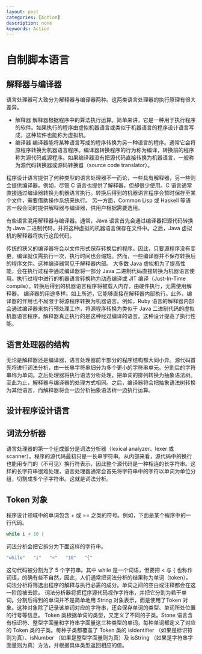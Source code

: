 ```yaml
---
layout: post
categories: [Action]
description: none
keywords: Action
---
```

# 自制脚本语言

## 解释器与编译器
语言处理器可大致分为解释器与编译器两种。这两类语言处理器的执行原理有很大差异。
- 解释器
解释器根据程序中的算法执行运算。简单来讲，它是一种用于执行程序的软件。如果执行的程序由虚拟机器语言或类似于机器语言的程序设计语言写成，这种软件也能称为虚拟机。
- 编译器
编译器能将某种语言写成的程序转换为另一种语言的程序。通常它会将原程序转换为机器语言程序。编译器转换程序的行为称为编译，转换前的程序称为源代码或源程序。如果编译器没有把源代码直接转换为机器语言，一般称为源代码转换器或源码转换器（source code translator）。

程序设计语言提供了何种类型的语言处理器不一而论，一些具有解释器，另一些则会提供编译器。例如，尽管 C 语言也提供了解释器，但却很少使用。C 语言通常直接通过编译器转换为机器语言执行。转换后得到的机器语言程序会暂时保存至某个文件，需要借助操作系统来执行。
另一方面，Common Lisp 或 Haskell 等语言一般会同时提供解释器与编译器，供用户根据需要选用。

有些语言混用解释器与编译器。通常，Java 语言首先会通过编译器把源代码转换为 Java 二进制代码，并将这种虚拟的机器语言保存在文件中。之后，Java 虚拟机的解释器将执行这段代码。

传统的狭义的编译器将会以文件形式保存转换后的程序。因此，只要源程序没有变更，编译就仅需执行一次，执行时间也会缩短。然而，一些编译器并不保存转换后的程序文件。这种编译器常见于解释器内部。
大多数 Java 虚拟机为了提高性能，会在执行过程中通过编译器将一部分 Java 二进制代码直接转换为机器语言使用。执行过程中进行的机器语言转换称为动态编译或 JIT 编译（Just-In-Time compile）。转换后得到的机器语言程序将被载入内存，由硬件执行，无需使用解释器。
编译器的用途多样。如上所述，它能够直接在解释器内部执行。此外，编译器的作用也不局限于将源程序转换为机器语言。例如，Ruby 语言的解释器内部会通过编译器来执行预处理工作，将源程序转换为类似于 Java 二进制代码的虚拟机器语言程序。解释器真正执行的是这种经过编译的语言。这种设计提高了执行性能。

## 语言处理器的结构
无论是解释器还是编译器，语言处理器前半部分的程序结构都大同小异。源代码首先将进行词法分析，由一长串字符串细分为多个更小的字符串单元。分割后的字符串称为单词。之后处理器将执行语法分析处理，把单词的排列转换为抽象语法树。至此为止，解释器与编译器的处理方式相同。之后，编译器将会把抽象语法树转换为其他语言，而解释器将会一边分析抽象语法树一边执行运算。

## 设计程序设计语言

## 词法分析器
语言处理器的第一个组成部分是词法分析器（lexical analyzer、lexer 或 scanner）。程序的源代码最初只是一长串字符串。从内部来看，源代码中的换行也能用专门的（不可见）换行符表示，因此整个源代码是一种相连的长字符串。这样的长字符串很难处理，语言处理器通常会首先将字符串中的字符以单词为单位分组，切割成多个子字符串。这就是词法分析。

## Token 对象
程序设计领域中的单词包含 + 或 == 之类的符号。例如，下面是某个程序中的一行代码。
```java
while i < 10 {
```
词法分析会把它拆分为下面这样的字符串。
```java
"while"   "i"   "<"   "10"   "{"
```
这句代码被分割为了 5 个字符串。其中 while 是一个词语，但要把 < 与 { 也称作词语，的确有些不自然，因此，人们通常把词法分析的结果称为单词（token）。
词法分析将筛选出程序的解释与执行必需的成分。单词之间的空白或注释都会在这一阶段被去除。
词法分析器将把程序源代码视作字符串，并把它分割为若干单词。分割后得到的单词并不是简单地用 String 对象表示，而是使用了Token 对象。这种对象除了记录该单词对应的字符串，还会保存单词的类型、单词所处位置的行号等信息。
Token 类根据单词的类型，又定义了不同的子类。Stone 语言含有标识符、整型字面量和字符串字面量这三种类型的单词，每种单词都定义了对应的 Token 类的子类。每种子类都覆盖了 Token 类的 isIdentifier （如果是标识符则为真）、isNumber （如果是整型字面量则为真）及 isString （如果是字符串字面量则为真）方法，并根据具体类型返回相应的值。















